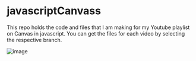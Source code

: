 # javascriptCanvass
This repo holds the code and files that I am making for my Youtube playlist on Canvas in javascript. 
You can get the files for each video by selecting the respective branch.

![image](https://user-images.githubusercontent.com/100106906/154883816-c03570fd-6192-4caa-bb3d-5f2657515c5c.png)
